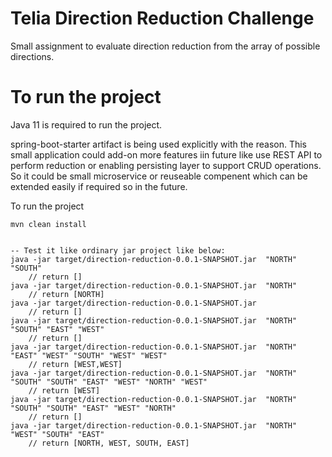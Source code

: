 # Telia Direction Reduction Challenge #

Small assignment to evaluate direction reduction from the array of possible directions.


# To run the project # 

Java 11 is required to run the project. 

spring-boot-starter artifact is being used explicitly with the reason. This small application could add-on more features iin future like use REST API to perform reduction or enabling persisting layer to support CRUD operations. So it could be small microservice or reuseable compenent which can be extended easily if required so in the future.    

To run the project
    
    mvn clean install
    
    
    -- Test it like ordinary jar project like below:
    java -jar target/direction-reduction-0.0.1-SNAPSHOT.jar  "NORTH" "SOUTH"
        // return []
    java -jar target/direction-reduction-0.0.1-SNAPSHOT.jar  "NORTH"
        // return [NORTH]        
    java -jar target/direction-reduction-0.0.1-SNAPSHOT.jar
        // return []
    java -jar target/direction-reduction-0.0.1-SNAPSHOT.jar  "NORTH" "SOUTH" "EAST" "WEST"
        // return []
    java -jar target/direction-reduction-0.0.1-SNAPSHOT.jar  "NORTH" "EAST" "WEST" "SOUTH" "WEST" "WEST"
        // return [WEST,WEST]
    java -jar target/direction-reduction-0.0.1-SNAPSHOT.jar  "NORTH" "SOUTH" "SOUTH" "EAST" "WEST" "NORTH" "WEST"
        // return [WEST]
    java -jar target/direction-reduction-0.0.1-SNAPSHOT.jar  "NORTH" "SOUTH" "SOUTH" "EAST" "WEST" "NORTH"
        // return []
    java -jar target/direction-reduction-0.0.1-SNAPSHOT.jar  "NORTH" "WEST" "SOUTH" "EAST"
        // return [NORTH, WEST, SOUTH, EAST]
    
    

